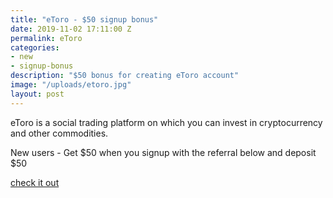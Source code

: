 ```yaml
---
title: "eToro - $50 signup bonus"
date: 2019-11-02 17:11:00 Z
permalink: eToro
categories:
- new
- signup-bonus
description: "$50 bonus for creating eToro account"
image: "/uploads/etoro.jpg"
layout: post
---
```


eToro is a social trading platform on which you can invest in cryptocurrency and other commodities.

New users - Get $50 when you signup with the referral below and deposit $50

[check it out](https://etoro.tw/33SvI7y)